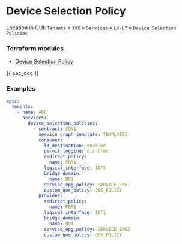 # Device Selection Policy

Location in GUI:
`Tenants` » `XXX` » `Services` » `L4-L7` » `Device Selection Policies`

### Terraform modules

* [Device Selection Policy](https://registry.terraform.io/modules/netascode/device-selection-policy/aci/latest)

{{ aac_doc }}
### Examples

```yaml
apic:
  tenants:
    - name: ABC
      services:
        device_selection_policies:
          - contract: CON1
            service_graph_template: TEMPLATE1
            consumer:
              l3_destination: enabled
              permit_logging: disabled
              redirect_policy:
                name: PBR1
              logical_interface: INT1
              bridge_domain:
                name: BD1
              service_epg_policy: SERVICE_EPG1
              custom_qos_policy: QOS_POLICY
            provider:
              redirect_policy:
                name: PBR1
              logical_interface: INT1
              bridge_domain:
                name: BD1
              service_epg_policy: SERVICE_EPG2
              custom_qos_policy: QOS_POLICY
```
